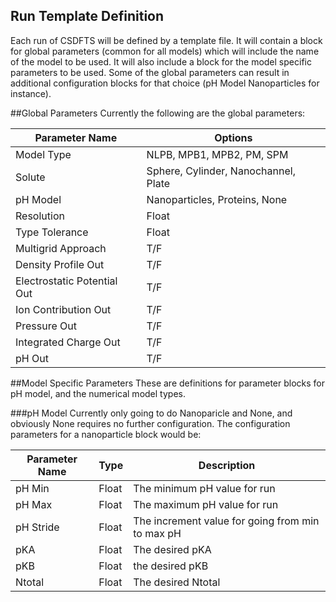 ## Run Template Definition
Each run of CSDFTS will be defined by a template file.  It
will contain a block for global parameters (common for all models)
which will include the name of the model to be used.  It will
also include a block for the model specific parameters to be used.
Some of the global parameters can result in additional configuration
blocks for that choice (pH Model Nanoparticles for instance).

##Global Parameters
Currently the following are the global parameters:

Parameter Name             | Options
---------------------------| ------------
Model Type                 | NLPB, MPB1, MPB2, PM, SPM
Solute                     | Sphere, Cylinder, Nanochannel, Plate
pH Model                   | Nanoparticles, Proteins, None
Resolution                 | Float
Type Tolerance             | Float
Multigrid Approach         | T/F
Density Profile Out        | T/F
Electrostatic Potential Out| T/F
Ion Contribution Out       | T/F
Pressure Out               | T/F
Integrated Charge Out      | T/F
pH Out                     | T/F

##Model Specific Parameters
These are definitions for parameter blocks for pH model, and the numerical model types.

###pH Model
Currently only going to do Nanoparicle and None, and obviously None 
requires no further configuration.  The configuration parameters for a
nanoparticle block would be: 

Parameter Name | Type | Description
---------------|------|-------------
pH Min         | Float| The minimum pH value for run
pH Max         | Float| The maximum pH value for run
pH Stride      | Float| The increment value for going from min to max pH
pKA            | Float| The desired pKA
pKB            | Float| the desired pKB
Ntotal         | Float| The desired Ntotal

